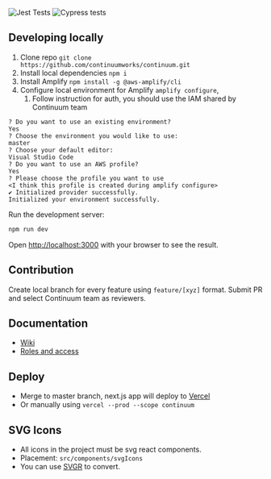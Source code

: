 ![Jest Tests](https://github.com/continuumworks/continuum/workflows/Jest%20Tests/badge.svg?branch=master)
![Cypress tests](https://github.com/continuumworks/continuum/workflows/Cypress%20tests/badge.svg)

## Developing locally
1. Clone repo `git clone https://github.com/continuumworks/continuum.git`
2. Install local dependencies `npm i`
3. Install Amplify `npm install -g @aws-amplify/cli`
4. Configure local environment for Amplify `amplify configure`,
   1. Follow instruction for auth, you should use the IAM shared by Continuum team
```
? Do you want to use an existing environment?
Yes
? Choose the environment you would like to use:
master
? Choose your default editor:
Visual Studio Code
? Do you want to use an AWS profile?
Yes
? Please choose the profile you want to use
<I think this profile is created during amplify configure>
✔ Initialized provider successfully.
Initialized your environment successfully.
```

Run the development server:
```bash
npm run dev
```

Open [http://localhost:3000](http://localhost:3000) with your browser to see the result.

## Contribution
Create local branch for every feature using `feature/[xyz]` format. Submit PR and select Continuum team as reviewers.

## Documentation

- [Wiki](https://continuum-inc.slite.com)
- [Roles and access](docs/roles_and_access.md)

## Deploy

- Merge to master branch, next.js app will deploy to [Vercel](https://nextjs.org/docs/deployment)
- Or manually using `vercel --prod --scope continuum`

## SVG Icons

- All icons in the project must be svg react components.
- Placement: `src/components/svgIcons`
- You can use [SVGR](https://react-svgr.com/playground/?memo=true&typescript=true) to convert.
